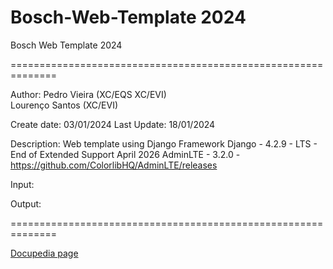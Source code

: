 # Bosch-Web-Template 2024

Bosch Web Template 2024

 ==============================================================

  Author:	Pedro Vieira (XC/EQS XC/EVI)  
          Lourenço Santos (XC/EVI)

 Create date:  03/01/2024
 Last Update:	18/01/2024

 Description:	Web template using Django Framework 
               Django      - 4.2.9 - LTS - End of Extended Support April 2026
               AdminLTE    - 3.2.0 - https://github.com/ColorlibHQ/AdminLTE/releases

 Input: 

 Output:  

 ==============================================================

[Docupedia page](https://inside-docupedia.bosch.com/confluence/display/XCPROVIRT/01+-+Bosch+Web+Template)
